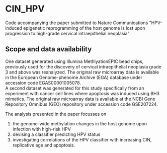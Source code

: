 # CIN_HPV
Code accompanying the paper submitted to Nature Communications "HPV-induced epigenetic reprogramming of the host genome is lost upon progression to high-grade cervical intraepithelial neoplasia" <br>

## Scope and data availability
One dataset generated using Illumina MethlyationEPIC bead chips, previously used for the discovery of cervical intraepithelial neoplasia grade 3 and above was reanalyzed. 
The original raw microarray data is available in the European Genome-phenome Archive (EGA) database under accession code EGAS00001005078. <br>
A second dataset was generated for this study specifically from an experiment with cancer cell lines where apoptosis was induced using BH3 mimetics. 
The original raw microarray data is available at the NCBI Gene Repository Omnibus (GEO) repository under accession code GSE207224. <br>

The analysis presented in the paper focusses on <br>
1) the genome-wide methylation changes in the host genome upon infection with high-risk HPV <br>
2) devising a classifier predicting HPV status <br>
3) investigating correlations of the HPV classifier with increasing CIN, replicative age and apoptosis.